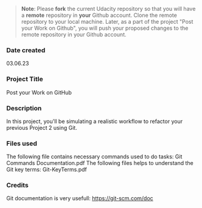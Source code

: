 >**Note**: Please **fork** the current Udacity repository so that you will have a **remote** repository in **your** Github account. Clone the remote repository to your local machine. Later, as a part of the project "Post your Work on Github", you will push your proposed changes to the remote repository in your Github account.

### Date created
03.06.23

### Project Title
Post your Work on GitHub

### Description
In this project, you'll be simulating a realistic workflow to refactor your previous Project 2 using Git.

### Files used
The following file contains necessary commands used to do tasks:
Git Commands Documentation.pdf
The following files helps to understand the Git key terms:
Git-KeyTerms.pdf

### Credits
Git documentation is very usefull: https://git-scm.com/doc
